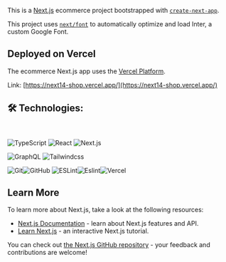 This is a [Next.js](https://nextjs.org/) ecommerce  project bootstrapped with [`create-next-app`](https://github.com/vercel/next.js/tree/canary/packages/create-next-app).

This project uses [`next/font`](https://nextjs.org/docs/basic-features/font-optimization) to automatically optimize and load Inter, a custom Google Font.

## Deployed on Vercel

The ecommerce Next.js app uses the [Vercel Platform](https://vercel.com/new?utm_medium=default-template&filter=next.js&utm_source=create-next-app&utm_campaign=create-next-app-readme).


Link: [https://next14-shop.vercel.app/](https://next14-shop.vercel.app/)



##  🛠️ Technologies: 

&nbsp;

![TypeScript](https://img.shields.io/badge/TypeScript-007ACC?style=for-the-badge&logo=typescript&logoColor=white) 
![React](https://img.shields.io/badge/react-%2320232a.svg?style=for-the-badge&logo=react&logoColor=%2361DAFB)
![Next.js](https://camo.githubusercontent.com/a8bd8db7b2d7b752708bb8d3cdcd1b14cc8fcc8132c158232377738a3bb3ccea/68747470733a2f2f696d672e736869656c64732e696f2f62616467652f6e6578746a732d2532333030303030302e7376673f7374796c653d666f722d7468652d6261646765266c6f676f3d6e6578742d646f742d6a73266c6f676f436f6c6f723d7768697465)

![GraphQL](https://img.shields.io/badge/-GraphQL-E10098?style=for-the-badge&logo=graphql&logoColor=white) ![Tailwindcss](https://camo.githubusercontent.com/3b41d3ae73bc489dbb2be32e772cc814e3a76e372027056c72e5b970c04684a5/68747470733a2f2f696d672e736869656c64732e696f2f62616467652f7461696c77696e646373732d2532333338423241432e7376673f7374796c653d666f722d7468652d6261646765266c6f676f3d7461696c77696e642d637373266c6f676f436f6c6f723d7768697465)

![Git](https://img.shields.io/badge/git-%23F05033.svg?style=for-the-badge&logo=git&logoColor=white)![GitHub](https://img.shields.io/badge/github-%23121011.svg?style=for-the-badge&logo=github&logoColor=white)
![ESLint](https://img.shields.io/badge/ESLint-4B3263?style=for-the-badge&logo=eslint&logoColor=white)![Eslint](https://img.shields.io/badge/-Prettier-black?style=for-the-badge&logo=Prettier&logoColor=white)![Vercel](https://camo.githubusercontent.com/b9ff564d8c311812747f1aacea54cf703d850756f9179f9eff6899da20a701a2/68747470733a2f2f696d672e736869656c64732e696f2f62616467652f76657263656c2d2532333030303030302e7376673f7374796c653d666f722d7468652d6261646765266c6f676f3d76657263656c266c6f676f436f6c6f723d7768697465)

## Learn More

To learn more about Next.js, take a look at the following resources:

- [Next.js Documentation](https://nextjs.org/docs) - learn about Next.js features and API.
- [Learn Next.js](https://nextjs.org/learn) - an interactive Next.js tutorial.

You can check out [the Next.js GitHub repository](https://github.com/vercel/next.js/) - your feedback and contributions are welcome!

